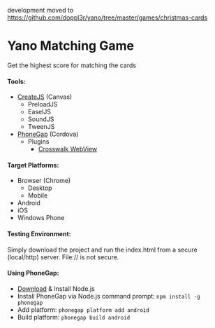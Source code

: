 development moved to https://github.com/doppl3r/yano/tree/master/games/christmas-cards

# Yano Matching Game

Get the highest score for matching the cards

#### Tools:
  - [CreateJS](http://createjs.com/) (Canvas)
      - PreloadJS
      - EaselJS
      - SoundJS
      - TweenJS
  - [PhoneGap](http://phonegap.com/) (Cordova)
      - Plugins
          - [Crosswalk WebView](https://github.com/crosswalk-project/cordova-plugin-crosswalk-webview)

#### Target Platforms:
  - Browser (Chrome)
    - Desktop
    - Mobile
  - Android
  - iOS
  - Windows Phone

#### Testing Environment:
Simply download the project and run the index.html from
a secure (local/http) server. File:// is not secure.

#### Using PhoneGap:
  - [Download](https://nodejs.org/en/download/) & Install Node.js
  - Install PhoneGap via Node.js command prompt: ```npm install -g phonegap```
  - Add platform: ```phonegap platform add android```
  - Build platform: ```phonegap build android```
